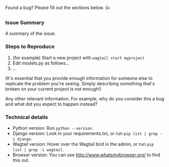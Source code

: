Found a bug? Please fill out the sections below. 👍

### Issue Summary

A summary of the issue.

### Steps to Reproduce

1. (for example) Start a new project with `wagtail start myproject`
2. Edit models.py as follows...
3. ...

(It's essential that you provide enough information for someone else to replicate the problem you're seeing. Simply describing something that's broken on your current project is not enough!)

Any other relevant information. For example, why do you consider this a bug and what did you expect to happen instead?

### Technical details

* Python version: Run `python --version`.
* Django version: Look in your requirements.txt, or run `pip list | grep -i django`.
* Wagtail version: Hover over the Wagtail bird in the admin, or run `pip list | grep -i wagtail`.
* Browser version: You can use http://www.whatsmybrowser.org/ to find this out.
